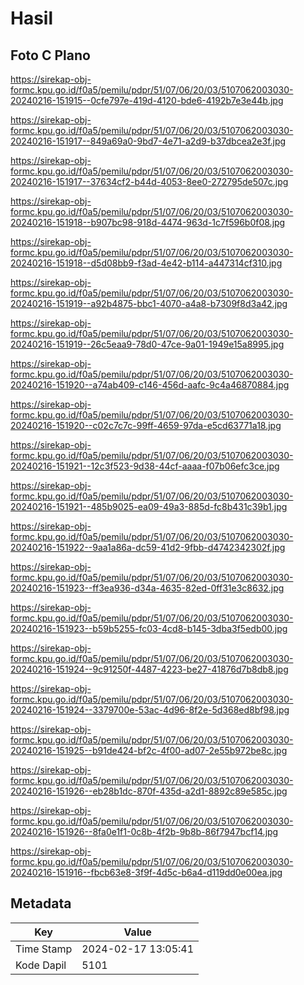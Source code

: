# Hasil

## Foto C Plano

https://sirekap-obj-formc.kpu.go.id/f0a5/pemilu/pdpr/51/07/06/20/03/5107062003030-20240216-151915--0cfe797e-419d-4120-bde6-4192b7e3e44b.jpg

https://sirekap-obj-formc.kpu.go.id/f0a5/pemilu/pdpr/51/07/06/20/03/5107062003030-20240216-151917--849a69a0-9bd7-4e71-a2d9-b37dbcea2e3f.jpg

https://sirekap-obj-formc.kpu.go.id/f0a5/pemilu/pdpr/51/07/06/20/03/5107062003030-20240216-151917--37634cf2-b44d-4053-8ee0-272795de507c.jpg

https://sirekap-obj-formc.kpu.go.id/f0a5/pemilu/pdpr/51/07/06/20/03/5107062003030-20240216-151918--b907bc98-918d-4474-963d-1c7f596b0f08.jpg

https://sirekap-obj-formc.kpu.go.id/f0a5/pemilu/pdpr/51/07/06/20/03/5107062003030-20240216-151918--d5d08bb9-f3ad-4e42-b114-a447314cf310.jpg

https://sirekap-obj-formc.kpu.go.id/f0a5/pemilu/pdpr/51/07/06/20/03/5107062003030-20240216-151919--a92b4875-bbc1-4070-a4a8-b7309f8d3a42.jpg

https://sirekap-obj-formc.kpu.go.id/f0a5/pemilu/pdpr/51/07/06/20/03/5107062003030-20240216-151919--26c5eaa9-78d0-47ce-9a01-1949e15a8995.jpg

https://sirekap-obj-formc.kpu.go.id/f0a5/pemilu/pdpr/51/07/06/20/03/5107062003030-20240216-151920--a74ab409-c146-456d-aafc-9c4a46870884.jpg

https://sirekap-obj-formc.kpu.go.id/f0a5/pemilu/pdpr/51/07/06/20/03/5107062003030-20240216-151920--c02c7c7c-99ff-4659-97da-e5cd63771a18.jpg

https://sirekap-obj-formc.kpu.go.id/f0a5/pemilu/pdpr/51/07/06/20/03/5107062003030-20240216-151921--12c3f523-9d38-44cf-aaaa-f07b06efc3ce.jpg

https://sirekap-obj-formc.kpu.go.id/f0a5/pemilu/pdpr/51/07/06/20/03/5107062003030-20240216-151921--485b9025-ea09-49a3-885d-fc8b431c39b1.jpg

https://sirekap-obj-formc.kpu.go.id/f0a5/pemilu/pdpr/51/07/06/20/03/5107062003030-20240216-151922--9aa1a86a-dc59-41d2-9fbb-d4742342302f.jpg

https://sirekap-obj-formc.kpu.go.id/f0a5/pemilu/pdpr/51/07/06/20/03/5107062003030-20240216-151923--ff3ea936-d34a-4635-82ed-0ff31e3c8632.jpg

https://sirekap-obj-formc.kpu.go.id/f0a5/pemilu/pdpr/51/07/06/20/03/5107062003030-20240216-151923--b59b5255-fc03-4cd8-b145-3dba3f5edb00.jpg

https://sirekap-obj-formc.kpu.go.id/f0a5/pemilu/pdpr/51/07/06/20/03/5107062003030-20240216-151924--9c91250f-4487-4223-be27-41876d7b8db8.jpg

https://sirekap-obj-formc.kpu.go.id/f0a5/pemilu/pdpr/51/07/06/20/03/5107062003030-20240216-151924--3379700e-53ac-4d96-8f2e-5d368ed8bf98.jpg

https://sirekap-obj-formc.kpu.go.id/f0a5/pemilu/pdpr/51/07/06/20/03/5107062003030-20240216-151925--b91de424-bf2c-4f00-ad07-2e55b972be8c.jpg

https://sirekap-obj-formc.kpu.go.id/f0a5/pemilu/pdpr/51/07/06/20/03/5107062003030-20240216-151926--eb28b1dc-870f-435d-a2d1-8892c89e585c.jpg

https://sirekap-obj-formc.kpu.go.id/f0a5/pemilu/pdpr/51/07/06/20/03/5107062003030-20240216-151926--8fa0e1f1-0c8b-4f2b-9b8b-86f7947bcf14.jpg

https://sirekap-obj-formc.kpu.go.id/f0a5/pemilu/pdpr/51/07/06/20/03/5107062003030-20240216-151916--fbcb63e8-3f9f-4d5c-b6a4-d119dd0e00ea.jpg


## Metadata

| Key        | Value               |
| ---------- | ------------------- |
| Time Stamp | 2024-02-17 13:05:41 |
| Kode Dapil | 5101                |



